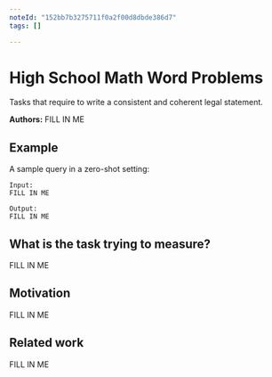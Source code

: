 ```yaml
---
noteId: "152bb7b3275711f0a2f00d8dbde386d7"
tags: []

---
```


# High School Math Word Problems

Tasks that require to write a consistent and coherent legal statement.

**Authors:** FILL IN ME

## Example

A sample query in a zero-shot setting:

```
Input:
FILL IN ME

Output:
FILL IN ME
```

## What is the task trying to measure?

FILL IN ME

## Motivation

FILL IN ME

## Related work

FILL IN ME